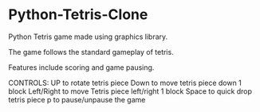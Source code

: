 # Python-Tetris-Clone
Python Tetris game made using graphics library.

The game follows the standard gameplay of tetris.

Features include scoring and game pausing.

CONTROLS:
  UP to rotate tetris piece
  Down to move tetris piece down 1 block
  Left/Right to move Tetris piece left/right 1 block
  Space to quick drop tetris piece
  p to pause/unpause the game

